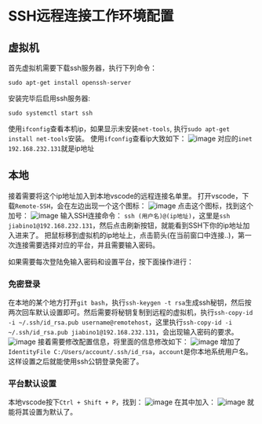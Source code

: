 # SSH远程连接工作环境配置
## 虚拟机
首先虚拟机需要下载ssh服务器，执行下列命令：
```
sudo apt-get install openssh-server
```
安装完毕后启用ssh服务器:
```
sudo systemctl start ssh
```
使用`ifconfig`查看本机ip，如果显示未安装`net-tools`, 执行`sudo apt-get install net-tools`安装。
使用`ifconfig`查看ip大致如下：
![image](https://github.com/JiabinO/Code/assets/154659312/a06e722a-7870-4a8e-8d45-f0224b1d5d1d)
对应的`inet 192.168.232.131`就是ip地址
## 本地
接着需要将这个ip地址加入到本地vscode的远程连接名单里。
打开vscode，下载`Remote-SSH`，会在左边出现一个这个图标：
![image](https://github.com/JiabinO/Code/assets/154659312/2488005e-2834-4bc2-a626-01d63e4ae203)
点击这个图标，找到这个加号：
![image](https://github.com/JiabinO/Code/assets/154659312/133cd2cd-c38e-43ec-8b33-5c16aa84a290)
输入SSH连接命令：
`ssh (用户名)@(ip地址)`，这里是`ssh jiabino1@192.168.232.131`，然后点击刷新按钮，就能看到SSH下你的ip地址加入进来了。
把鼠标移到虚拟机的ip地址上，点击箭头(在当前窗口中连接..)，第一次连接需要选择对应的平台，并且需要输入密码。

如果需要每次登陆免输入密码和设置平台，按下面操作进行：
### 免密登录
在本地的某个地方打开`git bash`，执行`ssh-keygen -t rsa`生成ssh秘钥，然后按两次回车默认设置即可。然后需要将秘钥复制到远程的虚拟机，执行`ssh-copy-id -i ~/.ssh/id_rsa.pub username@remotehost`，这里执行`ssh-copy-id -i ~/.ssh/id_rsa.pub jiabino1@192.168.232.131`，会出现输入密码的要求。
![image](https://github.com/JiabinO/Code/assets/154659312/5f73a47e-29ec-4c27-8c2a-b55a60d2bf9f)
接着需要修改配置信息，将里面的信息修改如下：
![image](https://github.com/JiabinO/Code/assets/154659312/8dbb113c-dca3-4f1c-b2f1-62c9b2b6dd55)
增加了`IdentityFile C:/Users/account/.ssh/id_rsa`，`account`是你本地系统用户名。
这样设置之后就能使用ssh公钥登录免密了。
### 平台默认设置
本地vscode按下`Ctrl + Shift + P`，找到：
![image](https://github.com/JiabinO/Code/assets/154659312/bb75ea34-4125-4150-8bf7-7257fcbd70f9)
在其中加入：
![image](https://github.com/JiabinO/Code/assets/154659312/b24b75da-b805-4f58-a754-16a9b7512364)
就能将其设置为默认了。
